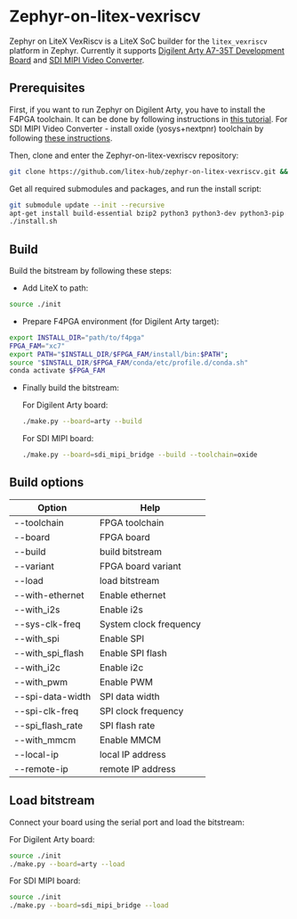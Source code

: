 Zephyr-on-litex-vexriscv
========================

Zephyr on LiteX VexRiscv is a LiteX SoC builder for the `litex_vexriscv` platform in Zephyr. Currently it supports [Digilent Arty A7-35T Development Board](https://store.digilentinc.com/arty-a7-artix-7-fpga-development-board-for-makers-and-hobbyists) and [SDI MIPI Video Converter](https://github.com/antmicro/sdi-mipi-video-converter).

Prerequisites
------------

First, if you want to run Zephyr on Digilent Arty, you have to install the F4PGA toolchain. It can be done by following instructions in [this tutorial](https://f4pga-examples.readthedocs.io/en/latest/getting.html).
For SDI MIPI Video Converter - install oxide (yosys+nextpnr) toolchain by following [these instructions](https://github.com/gatecat/prjoxide#getting-started---complete-flow).

Then, clone and enter the Zephyr-on-litex-vexriscv repository:

```bash
git clone https://github.com/litex-hub/zephyr-on-litex-vexriscv.git && cd zephyr-on-litex-vexriscv
```

Get all required submodules and packages, and run the install script:
```bash
git submodule update --init --recursive
apt-get install build-essential bzip2 python3 python3-dev python3-pip
./install.sh
```

Build
-----
Build the bitstream by following these steps:

* Add LiteX to path:
```bash
source ./init
```
* Prepare F4PGA environment (for Digilent Arty target):
```bash
export INSTALL_DIR="path/to/f4pga"
FPGA_FAM="xc7"
export PATH="$INSTALL_DIR/$FPGA_FAM/install/bin:$PATH";
source "$INSTALL_DIR/$FPGA_FAM/conda/etc/profile.d/conda.sh"
conda activate $FPGA_FAM
```
* Finally build the bitstream:

    For Digilent Arty board:
    ```bash
    ./make.py --board=arty --build
    ```
    For SDI MIPI board:
    ```bash
    ./make.py --board=sdi_mipi_bridge --build --toolchain=oxide
    ```

Build options
-----
| Option | Help |
|---|---|
| --toolchain | FPGA toolchain |
| --board | FPGA board |
| --build | build bitstream |
| --variant | FPGA board variant |
| --load | load bitstream |
| --with-ethernet | Enable ethernet |
| --with_i2s | Enable i2s |
| --sys-clk-freq | System clock frequency |
| --with_spi | Enable SPI |
| --with_spi_flash | Enable SPI flash |
| --with_i2c | Enable i2c |
| --with_pwm | Enable PWM |
| --spi-data-width | SPI data width |
| --spi-clk-freq | SPI clock frequency |
| --spi_flash_rate | SPI flash rate |
| --with_mmcm | Enable MMCM |
| --local-ip | local IP address |
| --remote-ip | remote IP address |

Load bitstream
--------------
Connect your board using the serial port and load the bitstream:

For Digilent Arty board:
```bash
source ./init
./make.py --board=arty --load
```

For SDI MIPI board:
```bash
source ./init
./make.py --board=sdi_mipi_bridge --load
```
